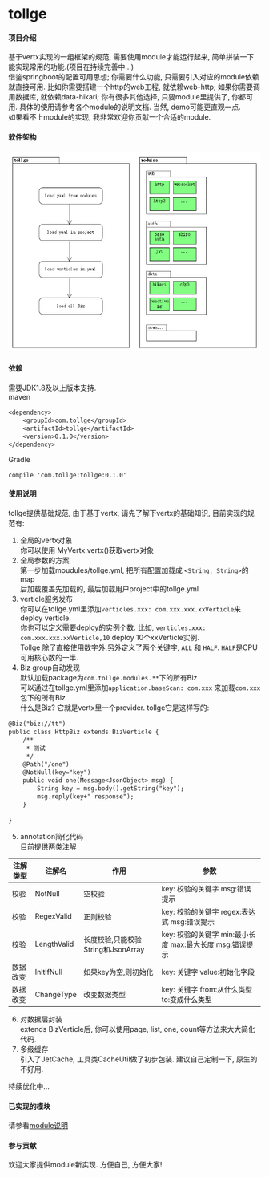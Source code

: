 # tollge

#### 项目介绍
基于vertx实现的一组框架的规范, 需要使用module才能运行起来, 简单拼装一下能实现常用的功能.(项目在持续完善中...)   
借鉴springboot的配置可用思想; 你需要什么功能, 只需要引入对应的module依赖就直接可用. 比如你需要搭建一个http的web工程, 就依赖web-http; 如果你需要调用数据库, 就依赖data-hikari; 你有很多其他选择, 只要module里提供了, 你都可用. 具体的使用请参考各个module的说明文档. 当然, demo可能更直观一点.   
如果看不上module的实现, 我非常欢迎你贡献一个合适的module.

#### 软件架构
![image](https://github.com/lioutall/tollge/blob/master/de.png)

#### 依赖

需要JDK1.8及以上版本支持.   
maven
```
<dependency>
    <groupId>com.tollge</groupId>
    <artifactId>tollge</artifactId>
    <version>0.1.0</version>
</dependency>
```
Gradle
```
compile 'com.tollge:tollge:0.1.0'
```

#### 使用说明

tollge提供基础规范, 由于基于vertx, 请先了解下vertx的基础知识, 目前实现的规范有:   

1. 全局的vertx对象   
你可以使用 MyVertx.vertx()获取vertx对象
2. 全局参数的方案   
第一步加载moudules/tollge.yml, 把所有配置加载成 `<String, String>`的map   
后加载覆盖先加载的, 最后加载用户project中的tollge.yml
3. verticle服务发布   
你可以在tollge.yml里添加`verticles.xxx: com.xxx.xxx.xxVerticle`来deploy verticle.   
你也可以定义需要deploy的实例个数. 比如, `verticles.xxx: com.xxx.xxx.xxVerticle,10` deploy 10个xxVerticle实例.   
Tollge 除了直接使用数字外,另外定义了两个关键字, `ALL` 和 `HALF`. `HALF`是CPU可用核心数的一半.
4. Biz group自动发现   
默认加载package为`com.tollge.modules.**`下的所有Biz   
可以通过在tollge.yml里添加`application.baseScan: com.xxx` 来加载`com.xxx`包下的所有Biz   
什么是Biz? 它就是vertx里一个provider. tollge它是这样写的:
```
@Biz("biz://tt")
public class HttpBiz extends BizVerticle {
    /**
     * 测试
     */
    @Path("/one")
    @NotNull(key="key")
    public void one(Message<JsonObject> msg) {
        String key = msg.body().getString("key");
        msg.reply(key+" response");
    }

}
```
5. annotation简化代码   
目前提供两类注解   

|注解类型|注解名|作用|参数|
|-|-|-|-|
|校验|NotNull|空校验|key: 校验的关键字 msg:错误提示|
|校验|RegexValid|正则校验|key: 校验的关键字 regex:表达式 msg:错误提示|
|校验|LengthValid|长度校验,只能校验String和JsonArray|key: 校验的关键字 min:最小长度 max:最大长度 msg:错误提示|
|数据改变|InitIfNull|如果key为空,则初始化|key: 关键字 value:初始化字段|
|数据改变|ChangeType|改变数据类型|key: 关键字 from:从什么类型 to:变成什么类型|

6. 对数据层封装   
extends BizVerticle后, 你可以使用page, list, one, count等方法来大大简化代码.
7. 多级缓存   
引入了JetCache, 工具类CacheUtil做了初步包装. 建议自己定制一下, 原生的不好用.

持续优化中...

#### 已实现的模块

请参看[module说明](https://github.com/lioutall/tollge-modules)

#### 参与贡献

欢迎大家提供module新实现. 方便自己, 方便大家!

